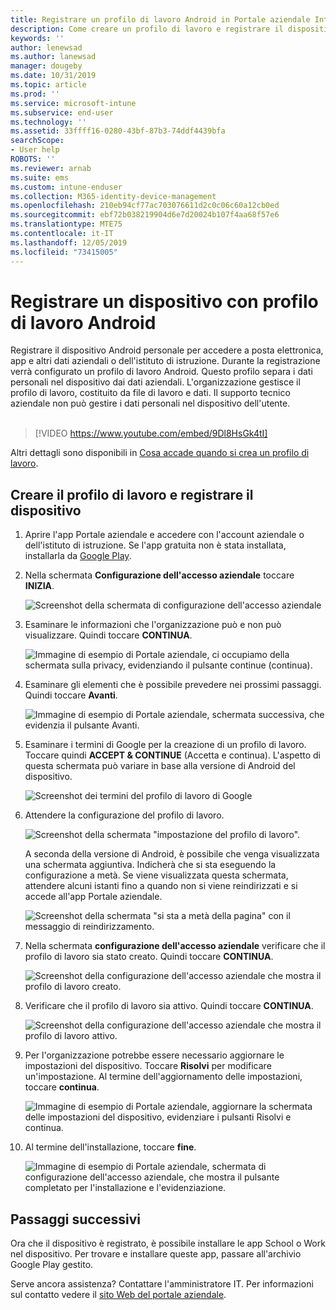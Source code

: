 ```yaml
---
title: Registrare un profilo di lavoro Android in Portale aziendale Intune | Microsoft Docs
description: Come creare un profilo di lavoro e registrare il dispositivo con Portale aziendale Intune.
keywords: ''
author: lenewsad
ms.author: lanewsad
manager: dougeby
ms.date: 10/31/2019
ms.topic: article
ms.prod: ''
ms.service: microsoft-intune
ms.subservice: end-user
ms.technology: ''
ms.assetid: 33ffff16-0280-43bf-87b3-74ddf4439bfa
searchScope:
- User help
ROBOTS: ''
ms.reviewer: arnab
ms.suite: ems
ms.custom: intune-enduser
ms.collection: M365-identity-device-management
ms.openlocfilehash: 210eb94cf77ac703076611d2c0c06c60a12cb0ed
ms.sourcegitcommit: ebf72b038219904d6e7d20024b107f4aa68f57e6
ms.translationtype: MTE75
ms.contentlocale: it-IT
ms.lasthandoff: 12/05/2019
ms.locfileid: "73415005"
---
```

# <a name="enroll-device-with-android-work-profile"></a>Registrare un dispositivo con profilo di lavoro Android

Registrare il dispositivo Android personale per accedere a posta elettronica, app e altri dati aziendali o dell'istituto di istruzione. Durante la registrazione verrà configurato un profilo di lavoro Android. Questo profilo separa i dati personali nel dispositivo dai dati aziendali. L'organizzazione gestisce il profilo di lavoro, costituito da file di lavoro e dati. Il supporto tecnico aziendale non può gestire i dati personali nel dispositivo dell'utente.  
</br>
> [!VIDEO https://www.youtube.com/embed/9Dl8HsGk4tI]

Altri dettagli sono disponibili in [Cosa accade quando si crea un profilo di lavoro](what-happens-when-you-create-a-work-profile-android.md).

## <a name="create-work-profile-and-enroll-device"></a>Creare il profilo di lavoro e registrare il dispositivo

1. Aprire l'app Portale aziendale e accedere con l'account aziendale o dell'istituto di istruzione. Se l'app gratuita non è stata installata, installarla da [Google Play](https://play.google.com/store/apps/details?id=com.microsoft.windowsintune.companyportal).  

2. Nella schermata **Configurazione dell'accesso aziendale** toccare **INIZIA**.  

    ![Screenshot della schermata di configurazione dell'accesso aziendale](./media/access-setup-work-profile-1911.png)  

3. Esaminare le informazioni che l'organizzazione può e non può visualizzare. Quindi toccare **CONTINUA**. 

    ![Immagine di esempio di Portale aziendale, ci occupiamo della schermata sulla privacy, evidenziando il pulsante continue (continua).](./media/android-privacy-screen-1911.png)  
4. Esaminare gli elementi che è possibile prevedere nei prossimi passaggi. Quindi toccare **Avanti**.  

    ![Immagine di esempio di Portale aziendale, schermata successiva, che evidenzia il pulsante Avanti.](./media/android-wp-04-1908.png)  

5. Esaminare i termini di Google per la creazione di un profilo di lavoro. Toccare quindi **ACCEPT & CONTINUE** (Accetta e continua). L'aspetto di questa schermata può variare in base alla versione di Android del dispositivo. 

    ![Screenshot dei termini del profilo di lavoro di Google](./media/android-wp-05-1908.png)  

6. Attendere la configurazione del profilo di lavoro.  

    ![Screenshot della schermata "impostazione del profilo di lavoro".](./media/android-wp-05a-1908.png)  

   A seconda della versione di Android, è possibile che venga visualizzata una schermata aggiuntiva. Indicherà che si sta eseguendo la configurazione a metà. Se viene visualizzata questa schermata, attendere alcuni istanti fino a quando non si viene reindirizzati e si accede all'app Portale aziendale.  

    ![Screenshot della schermata "si sta a metà della pagina" con il messaggio di reindirizzamento.](./media/android-wp-05b-1908.png)  

7. Nella schermata **configurazione dell'accesso aziendale** verificare che il profilo di lavoro sia stato creato. Quindi toccare **CONTINUA**.  

    ![Screenshot della configurazione dell'accesso aziendale che mostra il profilo di lavoro creato.](./media/work-profile-complete-1911.png)  

8. Verificare che il profilo di lavoro sia attivo. Quindi toccare **CONTINUA**. 

    ![Screenshot della configurazione dell'accesso aziendale che mostra il profilo di lavoro attivo.](./media/work-profile-active-1911.png)  

9. Per l'organizzazione potrebbe essere necessario aggiornare le impostazioni del dispositivo. Toccare **Risolvi** per modificare un'impostazione. Al termine dell'aggiornamento delle impostazioni, toccare **continua**.    

    ![Immagine di esempio di Portale aziendale, aggiornare la schermata delle impostazioni del dispositivo, evidenziare i pulsanti Risolvi e continua.](./media/resolve-settings-1911.png) 


10. Al termine dell'installazione, toccare **fine**.  

    ![Immagine di esempio di Portale aziendale, schermata di configurazione dell'accesso aziendale, che mostra il pulsante completato per l'installazione e l'evidenziazione.](./media/work-profile-done-1911.png)  


## <a name="next-steps"></a>Passaggi successivi  

Ora che il dispositivo è registrato, è possibile installare le app School o Work nel dispositivo. Per trovare e installare queste app, passare all'archivio Google Play gestito. 

Serve ancora assistenza? Contattare l'amministratore IT. Per informazioni sul contatto vedere il [sito Web del portale aziendale](https://go.microsoft.com/fwlink/?linkid=2010980).
